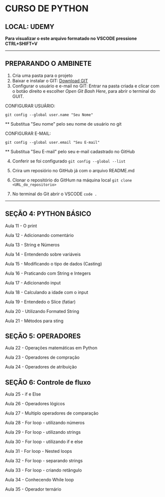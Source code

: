 # CURSO DE PYTHON
## LOCAL: UDEMY
**Para visualizar o este arquivo formatado no VSCODE pressione CTRL+SHIFT+V**

---
## PREPARANDO O AMBINETE

1. Cria uma pasta para o projeto
2. Baixar e instalar o GIT:
[Download GIT](https://github.com/profwarlen/curso_udemy_python.git)
3. Configurar o usuário e e-mail no GIT:
Entrar na pasta criada e clicar com o botão direito e escolher *Open Git Bash Here*, para abrir o terminal do GUIT.

CONFIGURAR USUÁRIO:

`git config --global user.name "Seu Nome"`

** Substitua "Seu nome" pelo seu nome de usuário no git

CONFIGURAR E-MAIL:

`git config --global user.email "Seu E-mail"`

** Substitua "Seu E-mail" pelo seu e-mail cadastrado no GitHub

4. Conferir se foi configurado
`git config --global --list`

5. Crira um reposiório no GitHub já com o arquivo README.md

6. Clonar o repositório do GitHum na máquina local
`git clone <URL_do_repositorio>`

7. No terminal do Git abrir o VSCODE
`code .`

---
## SEÇÃO 4: PYTHON BÁSICO
Aula 11 - O print

Aula 12 - Adicionando comentário

Aula 13 - String e Números

Aula 14 - Entendendo sobre variáveis

Aula 15 - Modificando o tipo de dados (Casting)

Aula 16 - Praticando com String e Integers

Aula 17 - Adicionando input

Aula 18 - Calculando a idade com o input

Aula 19 - Entendedo o Slice (fatiar)

Aula 20 - Utilizando Formated String

Aula 21 - Métodos para sting

## SEÇÃO 5: OPERADORES
Aula 22 - Operações matemáticas em Python

Aula 23 - Operadores de compração

Aula 24 - Operadores de atribuição

## SEÇÃO 6: Controle de fluxo
Aula 25 - if e Else

Aula 26 - Operadores lógicos

Aula 27 - Multiplo operadores de comparação

Aula 28 - For loop - utilizando números

Aula 29 - For loop - utilizando strings

Aula 30 - For loop - utilizando if e else

Aula 31 - For loop - Nested loops

Aula 32 - For loop - separando strings

Aula 33 - For loop - criando retângulo

Aula 34 - Conhecendo While loop

Aula 35 - Operador ternário

























